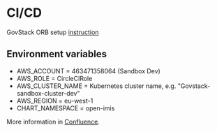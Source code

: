 # CI/CD

GovStack ORB setup [instruction](https://govstack-global.atlassian.net/wiki/spaces/GH/pages/191692823/ORB+setup+instruction
)

## Environment variables

* AWS_ACCOUNT = 463471358064 (Sandbox Dev)
* AWS_ROLE = CircleCIRole
* AWS_CLUSTER_NAME = Kubernetes cluster name, e.g. "Govstack-sandbox-cluster-dev"
* AWS_REGION = eu-west-1
* CHART_NAMESPACE = open-imis

More information in [Confluence](https://govstack-global.atlassian.net/wiki/spaces/DEMO/pages/119046145/AWS+Accounts). 

